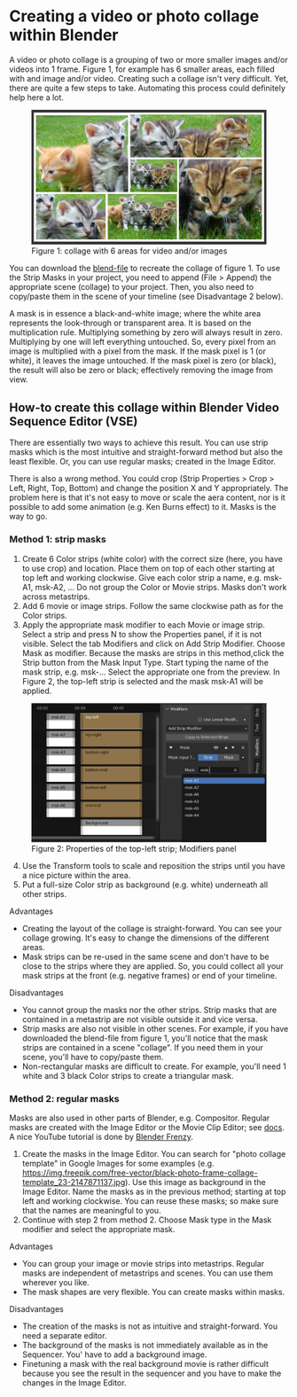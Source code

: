 # Creating a video or photo collage within Blender

A video or photo collage is a grouping of two or more smaller images and/or videos into 1 frame. Figure 1, for example has 6 smaller areas, each filled with and image and/or video. Creating such a collage isn't very difficult. Yet, there are quite a few steps to take. Automating this process could definitely help here a lot.


<figure>
  <img src="photo-collage.png" alt="Example of collage"/>
  <figcaption>Figure 1: collage with 6 areas for video and/or images</figcaption>
</figure>

You can download the [blend-file](collage.blend) to recreate the collage of figure 1. To use the Strip Masks in your project, you need to append (File > Append) the appropriate scene (collage) to your project. Then, you also need to copy/paste them in the scene of your timeline (see Disadvantage 2 below).

A mask is in essence a black-and-white image; where the white area represents the look-through or transparent area. It is based on the multiplication rule. Multiplying something by zero will always result in zero. Multiplying by one will left everything untouched. So, every pixel from an image is multiplied with a pixel from the mask. If the mask pixel is 1 (or white), it leaves the image untouched. If the mask pixel is zero (or black), the result will also be zero or black; effectively removing the image from view.

## How-to create this collage within Blender Video Sequence Editor (VSE)

There are essentially two ways to achieve this result. You can use strip masks which is the most intuitive and straight-forward method but also the least flexible. Or, you can use regular masks; created in the Image Editor.

There is also a wrong method. You could crop (Strip Properties > Crop > Left, Right, Top, Bottom) and change the position X and Y appropriately. The problem here is that it's not easy to move or scale the aera content, nor is it possible to add some animation (e.g. Ken Burns effect) to it. Masks is the way to go.


### Method 1: strip masks

1. Create 6 Color strips (white color) with the correct size (here, you have to use crop) and location. Place them on top of each other starting at top left and working clockwise. Give each color strip a name, e.g. msk-A1, msk-A2, ...  Do not group the Color or Movie strips. Masks don't work across metastrips.
2. Add 6 movie or image strips. Follow the same clockwise path as for the Color strips.
3. Apply the appropriate mask modifier to each Movie or image strip. Select a strip and press N to show the Properties panel, if it is not visible. Select the tab Modifiers and click on Add Strip Modifier. Choose Mask as modifier. Because the masks are strips in this method,click the Strip button from the Mask Input Type. Start typing the name of the mask strip, e.g. msk-... Select the appropriate one from the preview. In Figure 2, the top-left strip is selected and the mask msk-A1 will be applied.

<figure>
  <img src="Mask-modifier.png" alt="Modifiers Panel"/>
  <figcaption>Figure 2: Properties of the top-left strip; Modifiers panel</figcaption>
</figure>



4. Use the Transform tools to scale and reposition the strips until you have a nice picture within the area.
5. Put a full-size Color strip as background (e.g. white) underneath all other strips.

Advantages
* Creating the layout of the collage is straight-forward. You can see your collage growing. It's easy to change the dimensions of the different areas.
* Mask strips can be re-used in the same scene and don't have to be close to the strips where they are applied. So, you could collect all your mask strips at the front (e.g. negative frames) or end of your timeline.

Disadvantages
* You cannot group the masks nor the other strips. Strip masks that are contained in a metastrip are not visible outside it and vice versa.
* Strip masks are also not visible in other scenes. For example, if you have downloaded the blend-file from figure 1, you'll notice that the mask strips are contained in a scene "collage". If you need them in your scene, you'll have to copy/paste them.
* Non-rectangular masks are difficult to create. For example, you'll need 1 white and 3 black Color strips to create a triangular mask. 

### Method 2: regular masks

Masks are also used in other parts of Blender, e.g. Compositor. Regular masks are created with the Image Editor or the Movie Clip Editor; see [docs](https://docs.blender.org/manual/en/latest/movie_clip/masking/introduction.html). A nice YouTube tutorial is done by [Blender Frenzy](https://www.youtube.com/watch?v=ix8tmIdLRZg).

1. Create the masks in the Image Editor. You can search for "photo collage template" in Google Images for some examples (e.g. https://img.freepik.com/free-vector/black-photo-frame-collage-template_23-2147871137.jpg). Use this image as background in the Image Editor. Name the masks as in the previous method; starting at top left and working clockwise. You can reuse these masks; so make sure that the names are meaningful to you.
3. Continue with step 2 from method 2. Choose Mask type in the Mask modifier and select the appropriate mask.

Advantages
* You can group your image or movie strips into metastrips. Regular masks are independent of metastrips and scenes. You can use them wherever you like.
* The mask shapes are very flexible. You can create masks within masks.

Disadvantages
* The creation of the masks is not as intuitive and straight-forward. You need a separate editor.
* The background of the masks is not immediately available as in the Sequencer. You' have to add a background image.
* Finetuning a mask with the real background movie is rather difficult because you see the result in the sequencer and you have to make the changes in the Image Editor.



